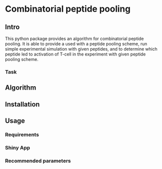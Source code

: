 # Combinatorial peptide pooling

## Intro

This python package provides an algorithm for combinatorial peptide pooling. It is able to provide a used with a peptide pooling scheme, run simple experimental simulation with given peptides, and to determine which peptide led to activation of T-cell in the experiment with given peptide pooling scheme.

### Task


## Algorithm

## Installation

## Usage

### Requirements

### Shiny App

### Recommended parameters

